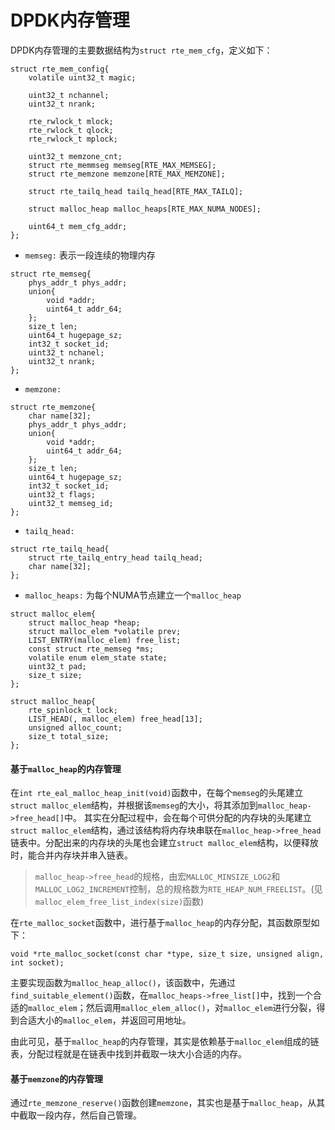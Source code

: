 # DPDK内存管理

DPDK内存管理的主要数据结构为`struct rte_mem_cfg`，定义如下：
```
struct rte_mem_config{
	volatile uint32_t magic;

	uint32_t nchannel;
	uint32_t nrank;

	rte_rwlock_t mlock;
	rte_rwlock_t qlock;
	rte_rwlock_t mplock;

	uint32_t memzone_cnt;
	struct rte_memmseg memseg[RTE_MAX_MEMSEG];
	struct rte_memzone memzone[RTE_MAX_MEMZONE];

	struct rte_tailq_head tailq_head[RTE_MAX_TAILQ];

	struct malloc_heap malloc_heaps[RTE_MAX_NUMA_NODES];

	uint64_t mem_cfg_addr;
};
```
+ `memseg:` 表示一段连续的物理内存
```
struct rte_memseg{
	phys_addr_t phys_addr;
	union{
		void *addr;
		uint64_t addr_64;
	};
	size_t len;
	uint64_t hugepage_sz;
	int32_t socket_id;
	uint32_t nchanel;
	uint32_t nrank;
};
```

+ `memzone:`
```
struct rte_memzone{
	char name[32];
	phys_addr_t phys_addr;
	union{
		void *addr;
		uint64_t addr_64;
	};
	size_t len;
	uint64_t hugepage_sz;
	int32_t socket_id;
	uint32_t flags;
	uint32_t memseg_id;
};
```

+ `tailq_head:`
```
struct rte_tailq_head{
	struct rte_tailq_entry_head tailq_head;
	char name[32];
};
```

+ `malloc_heaps:` 为每个NUMA节点建立一个`malloc_heap`
```
struct malloc_elem{
	struct malloc_heap *heap;
	struct malloc_elem *volatile prev;
	LIST_ENTRY(malloc_elem) free_list;
	const struct rte_memseg *ms;
	volatile enum elem_state state;
	uint32_t pad;
	size_t size;
};

struct malloc_heap{
	rte_spinlock_t lock;
	LIST_HEAD(, malloc_elem) free_head[13];
	unsigned alloc_count;
	size_t total_size;
};
```

#### 基于`malloc_heap`的内存管理
在`int rte_eal_malloc_heap_init(void)`函数中，在每个`memseg`的头尾建立`struct malloc_elem`结构，并根据该`memseg`的大小，将其添加到`malloc_heap->free_head[]`中。
其实在分配过程中，会在每个可供分配的内存块的头尾建立`struct malloc_elem`结构，通过该结构将内存块串联在`malloc_heap->free_head`链表中。分配出来的内存块的头尾也会建立`struct malloc_elem`结构，以便释放时，能合并内存块并串入链表。

> `malloc_heap->free_head`的规格，由宏`MALLOC_MINSIZE_LOG2`和`MALLOC_LOG2_INCREMENT`控制，总的规格数为`RTE_HEAP_NUM_FREELIST`。(见`malloc_elem_free_list_index(size)`函数)

在`rte_malloc_socket`函数中，进行基于`malloc_heap`的内存分配，其函数原型如下：
```
void *rte_malloc_socket(const char *type, size_t size, unsigned align, int socket);
```
主要实现函数为`malloc_heap_alloc()`，该函数中，先通过`find_suitable_element()`函数，在`malloc_heaps->free_list[]`中，找到一个合适的`malloc_elem`；然后调用`malloc_elem_alloc()`，对`malloc_elem`进行分裂，得到合适大小的`malloc_elem`，并返回可用地址。

由此可见，基于`malloc_heap`的内存管理，其实是依赖基于`malloc_elem`组成的链表，分配过程就是在链表中找到并截取一块大小合适的内存。

#### 基于`memzone`的内存管理
通过`rte_memzone_reserve()`函数创建`memzone`，其实也是基于`malloc_heap`，从其中截取一段内存，然后自己管理。


